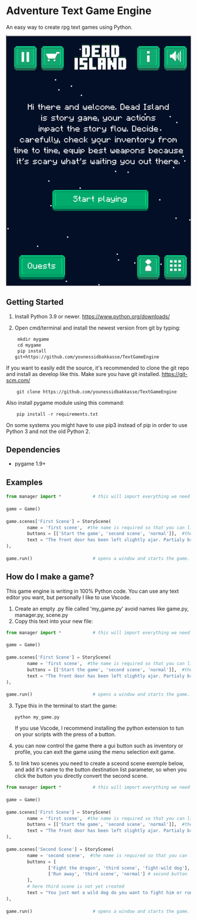 # Adventure Text Game Engine
An easy way to create rpg text games using Python.

![Banner](/docs/home.png)


## Getting Started
1) Install Python 3.9 or newer. https://www.python.org/downloads/
2) Open cmd/terminal and install the newest version from git by typing:

        mkdir mygame
        cd mygame
        pip install git+https://github.com/younessidbakkasse/TextGameEngine 



If you want to easily edit the source, it's recommended to clone the git
repo and install as develop like this. Make sure you have git installed. https://git-scm.com/

        git clone https://github.com/younessidbakkasse/TextGameEngine

Also install pygame module using this command:

        pip install -r requirements.txt


On some systems you might have to use pip3 instead of pip in order to use Python 3 and not the old Python 2.


## Dependencies
  * pygame 1.9+
  
  
## Examples
``` python
from manager import *            # this will import everything we need from the engine manager with just one line.

game = Game()

game.scenes['First Scene'] = StoryScene(
        name = 'first scene',  #the name is required so that you can link scenes with each others.
        buttons = [['Start the game', 'second scene', 'normal']],  #the first element is the text on the button
        text = "The front door has been left slightly ajar. Partialy broken, it may have been opened by force." # the scene text
),

game.run()                       # opens a window and starts the game.
```


## How do I make a game?
This game engine is writing in 100% Python code. You can use any text editor you want, but personally I like to use Vscode.
1) Create an empty .py file called 'my_game.py' avoid names like game.py, manager.py, scene.py
2) Copy this text into your new file:
``` python
from manager import *            # this will import everything we need from the engine manager with just one line.

game = Game()

game.scenes['First Scene'] = StoryScene(
        name = 'first scene',  #the name is required so that you can link scenes with each others.
        buttons = [['Start the game', 'second scene', 'normal']],  #the first element is the text on the button
        text = "The front door has been left slightly ajar. Partialy broken, it may have been opened by force." # the scene text
),

game.run()                       # opens a window and starts the game.
```

3) Type this in the terminal to start the game:

       python my_game.py
   If you use Vscode, I recommend installing the python extension to tun on your scripts with the press of a button.

4) you can now control the game there a gui button such as inventory or profile, you can exit the game using the menu
selection exit game.

5) to link two scenes you need to create a sceond scene exemple below, and add it's name to the button destination list parameter, so when you click the button you directly convert the second scene.

``` python
from manager import *            # this will import everything we need from the engine manager with just one line.

game = Game()

game.scenes['First Scene'] = StoryScene(
        name = 'first scene',  #the name is required so that you can link scenes with each others.
        buttons = [['Start the game', 'second scene', 'normal']],  #the first element is the text on the button
        text = "The front door has been left slightly ajar. Partialy broken, it may have been opened by force." # the scene text
),

game.scenes['Second Scene'] = StoryScene(
        name = 'second scene',  #the name is required so that you can link scenes with each others.
        buttons = [
                ['Fight the dragon', 'third scene', 'fight-wild dog'], #first button
                ['Run away', 'third scene', 'normal'] # second button
        ],  
        # here third scene is not yet created
        text = "You just met a wild dog do you want to fight him or run away" # the scene text
),

game.run()                       # opens a window and starts the game.
```
